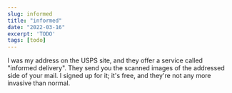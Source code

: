 ```yaml
---
slug: informed
title: "informed"
date: "2022-03-16"
excerpt: 'TODO'
tags: [todo]
---
```


I was my address on the USPS site, and they offer a service called "informed delivery". They send you the scanned images of the addressed side of your mail. I signed up for it; it's free, and they're not any more invasive than normal.
